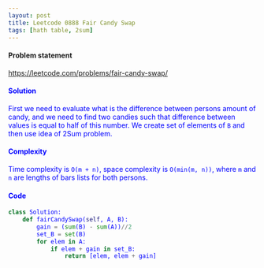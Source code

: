 ```yaml
---
layout: post
title: Leetcode 0888 Fair Candy Swap
tags: [hath table, 2sum]
---
```


#### Problem statement

<a href="https://leetcode.com/problems/fair-candy-swap/"> <font color = blue>https://leetcode.com/problems/fair-candy-swap/

#### Solution
First we need to evaluate what is the difference between persons amount of candy, and we need to find two candies such that difference between values is equal to half of this number. We create set of elements of `B` and then use idea of 2Sum problem.

#### Complexity
Time complexity is `O(m + n)`, space complexity is `O(min(m, n))`, where `m` and `n` are lengths of bars lists for both persons.

#### Code
```python
class Solution:
    def fairCandySwap(self, A, B):
        gain = (sum(B) - sum(A))//2
        set_B = set(B)
        for elem in A:
            if elem + gain in set_B:
                return [elem, elem + gain]
```

